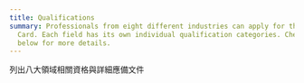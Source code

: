```yaml
---
title: Qualifications
summary: Professionals from eight different industries can apply for the Gold
  Card. Each field has its own individual qualification categories. Check out
  below for more details.
---
```

列出八大領域相關資格與詳細應備文件